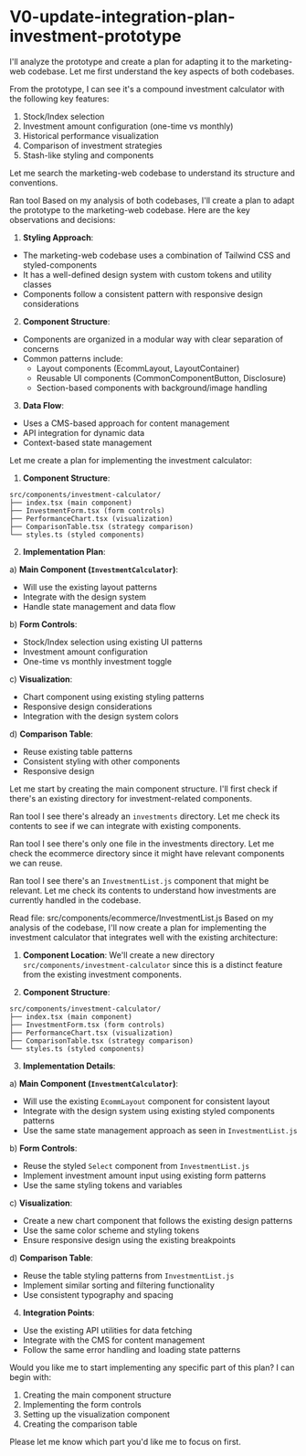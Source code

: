 # V0-update-integration-plan-investment-prototype
I'll analyze the prototype and create a plan for adapting it to the marketing-web codebase. Let me first understand the key aspects of both codebases.

From the prototype, I can see it's a compound investment calculator with the following key features:
1. Stock/Index selection
2. Investment amount configuration (one-time vs monthly)
3. Historical performance visualization
4. Comparison of investment strategies
5. Stash-like styling and components

Let me search the marketing-web codebase to understand its structure and conventions.


Ran tool
Based on my analysis of both codebases, I'll create a plan to adapt the prototype to the marketing-web codebase. Here are the key observations and decisions:

1. **Styling Approach**:
- The marketing-web codebase uses a combination of Tailwind CSS and styled-components
- It has a well-defined design system with custom tokens and utility classes
- Components follow a consistent pattern with responsive design considerations

2. **Component Structure**:
- Components are organized in a modular way with clear separation of concerns
- Common patterns include:
  - Layout components (EcommLayout, LayoutContainer)
  - Reusable UI components (CommonComponentButton, Disclosure)
  - Section-based components with background/image handling

3. **Data Flow**:
- Uses a CMS-based approach for content management
- API integration for dynamic data
- Context-based state management

Let me create a plan for implementing the investment calculator:

1. **Component Structure**:
```
src/components/investment-calculator/
├── index.tsx (main component)
├── InvestmentForm.tsx (form controls)
├── PerformanceChart.tsx (visualization)
├── ComparisonTable.tsx (strategy comparison)
└── styles.ts (styled components)
```

2. **Implementation Plan**:

a) **Main Component (`InvestmentCalculator`)**:
- Will use the existing layout patterns
- Integrate with the design system
- Handle state management and data flow

b) **Form Controls**:
- Stock/Index selection using existing UI patterns
- Investment amount configuration
- One-time vs monthly investment toggle

c) **Visualization**:
- Chart component using existing styling patterns
- Responsive design considerations
- Integration with the design system colors

d) **Comparison Table**:
- Reuse existing table patterns
- Consistent styling with other components
- Responsive design

Let me start by creating the main component structure. I'll first check if there's an existing directory for investment-related components.



Ran tool
I see there's already an `investments` directory. Let me check its contents to see if we can integrate with existing components.


Ran tool
I see there's only one file in the investments directory. Let me check the ecommerce directory since it might have relevant components we can reuse.



Ran tool
I see there's an `InvestmentList.js` component that might be relevant. Let me check its contents to understand how investments are currently handled in the codebase.



Read file: src/components/ecommerce/InvestmentList.js
Based on my analysis of the codebase, I'll now create a plan for implementing the investment calculator that integrates well with the existing architecture:

1. **Component Location**:
We'll create a new directory `src/components/investment-calculator` since this is a distinct feature from the existing investment components.

2. **Component Structure**:
```
src/components/investment-calculator/
├── index.tsx (main component)
├── InvestmentForm.tsx (form controls)
├── PerformanceChart.tsx (visualization)
├── ComparisonTable.tsx (strategy comparison)
└── styles.ts (styled components)
```

3. **Implementation Details**:

a) **Main Component (`InvestmentCalculator`)**:
- Will use the existing `EcommLayout` component for consistent layout
- Integrate with the design system using existing styled components patterns
- Use the same state management approach as seen in `InvestmentList.js`

b) **Form Controls**:
- Reuse the styled `Select` component from `InvestmentList.js`
- Implement investment amount input using existing form patterns
- Use the same styling tokens and variables

c) **Visualization**:
- Create a new chart component that follows the existing design patterns
- Use the same color scheme and styling tokens
- Ensure responsive design using the existing breakpoints

d) **Comparison Table**:
- Reuse the table styling patterns from `InvestmentList.js`
- Implement similar sorting and filtering functionality
- Use consistent typography and spacing

4. **Integration Points**:
- Use the existing API utilities for data fetching
- Integrate with the CMS for content management
- Follow the same error handling and loading state patterns

Would you like me to start implementing any specific part of this plan? I can begin with:
1. Creating the main component structure
2. Implementing the form controls
3. Setting up the visualization component
4. Creating the comparison table

Please let me know which part you'd like me to focus on first.
